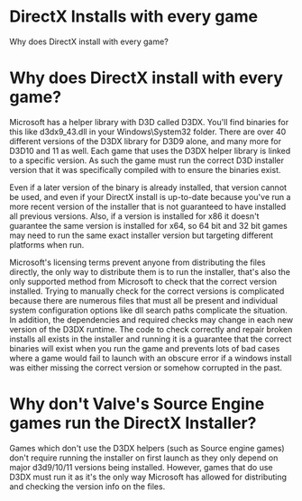 # DirectX Installs with every game

Why does DirectX install with every game?  
  
# Why does DirectX install with every game?
  
Microsoft has a helper library with D3D called D3DX. You'll find binaries for this like d3dx9_43.dll in your Windows\System32 folder. There are over 40 different versions of the D3DX library for D3D9 alone, and many more for D3D10 and 11 as well. Each game that uses the D3DX helper library is linked to a specific version. As such the game must run the correct D3D installer version that it was specifically compiled with to ensure the binaries exist.  
  
Even if a later version of the binary is already installed, that version cannot be used, and even if your DirectX install is up-to-date because you've run a more recent version of the installer that is not guaranteed to have installed all previous versions. Also, if a version is installed for x86 it doesn't guarantee the same version is installed for x64, so 64 bit and 32 bit games may need to run the same exact installer version but targeting different platforms when run.  
  
Microsoft's licensing terms prevent anyone from distributing the files directly, the only way to distribute them is to run the installer, that's also the only supported method from Microsoft to check that the correct version installed. Trying to manually check for the correct versions is complicated because there are numerous files that must all be present and individual system configuration options like dll search paths complicate the situation. In addition, the dependencies and required checks may change in each new version of the D3DX runtime. The code to check correctly and repair broken installs all exists in the installer and running it is a guarantee that the correct binaries will exist when you run the game and prevents lots of bad cases where a game would fail to launch with an obscure error if a windows install was either missing the correct version or somehow corrupted in the past.  
  
  
# Why don't Valve's Source Engine games run the DirectX Installer?
  
Games which don't use the D3DX helpers (such as Source engine games) don't require running the installer on first launch as they only depend on major d3d9/10/11 versions being installed. However, games that do use D3DX must run it as it's the only way Microsoft has allowed for distributing and checking the version info on the files.  
  
